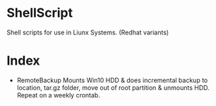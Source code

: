 # ShellScript
Shell scripts for use in Liunx Systems. (Redhat variants)

# Index
- RemoteBackup Mounts Win10 HDD & does incremental backup to location, tar.gz folder, move out of root partition & unmounts HDD. Repeat on a                 weekly crontab.
